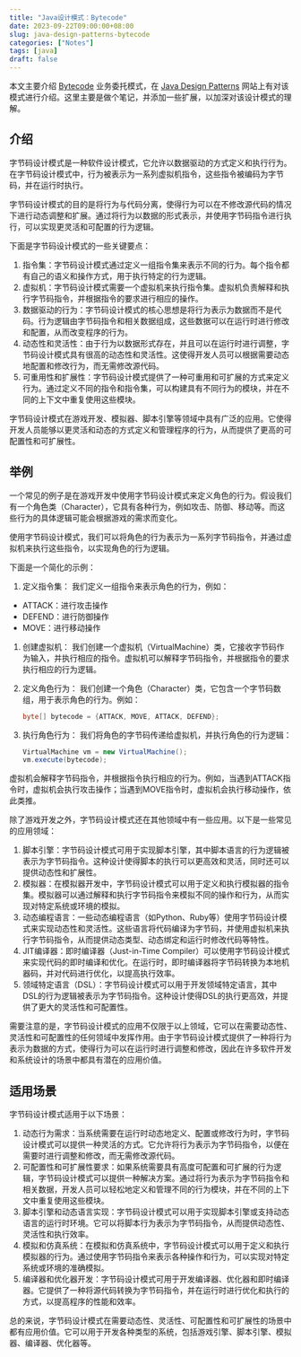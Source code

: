 ```yaml
---
title: "Java设计模式：Bytecode"
date: 2023-09-22T09:00:00+08:00
slug: java-design-patterns-bytecode
categories: ["Notes"]
tags: [java]
draft: false
---
```




本文主要介绍 [Bytecode](https://java-design-patterns.com/zh/patterns/bytecode/) 业务委托模式，在 [Java Design Patterns](https://java-design-patterns.com/)  网站上有对该模式进行介绍。这里主要是做个笔记，并添加一些扩展，以加深对该设计模式的理解。

## 介绍

字节码设计模式是一种软件设计模式，它允许以数据驱动的方式定义和执行行为。在字节码设计模式中，行为被表示为一系列虚拟机指令，这些指令被编码为字节码，并在运行时执行。

字节码设计模式的目的是将行为与代码分离，使得行为可以在不修改源代码的情况下进行动态调整和扩展。通过将行为以数据的形式表示，并使用字节码指令进行执行，可以实现更灵活和可配置的行为逻辑。

下面是字节码设计模式的一些关键要点：

1. 指令集：字节码设计模式通过定义一组指令集来表示不同的行为。每个指令都有自己的语义和操作方式，用于执行特定的行为逻辑。
2. 虚拟机：字节码设计模式需要一个虚拟机来执行指令集。虚拟机负责解释和执行字节码指令，并根据指令的要求进行相应的操作。
3. 数据驱动的行为：字节码设计模式的核心思想是将行为表示为数据而不是代码。行为逻辑由字节码指令和相关数据组成，这些数据可以在运行时进行修改和配置，从而改变程序的行为。
4. 动态性和灵活性：由于行为以数据形式存在，并且可以在运行时进行调整，字节码设计模式具有很高的动态性和灵活性。这使得开发人员可以根据需要动态地配置和修改行为，而无需修改源代码。
5. 可重用性和扩展性：字节码设计模式提供了一种可重用和可扩展的方式来定义行为。通过定义不同的指令和指令集，可以构建具有不同行为的模块，并在不同的上下文中重复使用这些模块。

字节码设计模式在游戏开发、模拟器、脚本引擎等领域中具有广泛的应用。它使得开发人员能够以更灵活和动态的方式定义和管理程序的行为，从而提供了更高的可配置性和可扩展性。

## 举例

一个常见的例子是在游戏开发中使用字节码设计模式来定义角色的行为。假设我们有一个角色类（Character），它具有各种行为，例如攻击、防御、移动等。而这些行为的具体逻辑可能会根据游戏的需求而变化。

使用字节码设计模式，我们可以将角色的行为表示为一系列字节码指令，并通过虚拟机来执行这些指令，以实现角色的行为逻辑。

下面是一个简化的示例：

1. 定义指令集：
   我们定义一组指令来表示角色的行为，例如：

- ATTACK：进行攻击操作
- DEFEND：进行防御操作
- MOVE：进行移动操作

1. 创建虚拟机：
   我们创建一个虚拟机（VirtualMachine）类，它接收字节码作为输入，并执行相应的指令。虚拟机可以解释字节码指令，并根据指令的要求执行相应的行为逻辑。

2. 定义角色行为：
   我们创建一个角色（Character）类，它包含一个字节码数组，用于表示角色的行为。例如：

   ```java
   byte[] bytecode = {ATTACK, MOVE, ATTACK, DEFEND};
   ```

3. 执行角色行为：
   我们将角色的字节码传递给虚拟机，并执行角色的行为逻辑：

   ```java
   VirtualMachine vm = new VirtualMachine();
   vm.execute(bytecode);
   ```

虚拟机会解释字节码指令，并根据指令执行相应的行为。例如，当遇到ATTACK指令时，虚拟机会执行攻击操作；当遇到MOVE指令时，虚拟机会执行移动操作，依此类推。

除了游戏开发之外，字节码设计模式还在其他领域中有一些应用。以下是一些常见的应用领域：

1. 脚本引擎：字节码设计模式可用于实现脚本引擎，其中脚本语言的行为逻辑被表示为字节码指令。这种设计使得脚本的执行可以更高效和灵活，同时还可以提供动态性和扩展性。
2. 模拟器：在模拟器开发中，字节码设计模式可以用于定义和执行模拟器的指令集。模拟器可以通过解释和执行字节码指令来模拟不同的操作和行为，从而实现对特定系统或环境的模拟。
3. 动态编程语言：一些动态编程语言（如Python、Ruby等）使用字节码设计模式来实现动态性和灵活性。这些语言将代码编译为字节码，并使用虚拟机来执行字节码指令，从而提供动态类型、动态绑定和运行时修改代码等特性。
4. JIT编译器：即时编译器（Just-in-Time Compiler）可以使用字节码设计模式来实现代码的即时编译和优化。在运行时，即时编译器将字节码转换为本地机器码，并对代码进行优化，以提高执行效率。
5. 领域特定语言（DSL）：字节码设计模式可以用于开发领域特定语言，其中DSL的行为逻辑被表示为字节码指令。这种设计使得DSL的执行更高效，并提供了更大的灵活性和可配置性。

需要注意的是，字节码设计模式的应用不仅限于以上领域，它可以在需要动态性、灵活性和可配置性的任何领域中发挥作用。由于字节码设计模式提供了一种将行为表示为数据的方式，使得行为可以在运行时进行调整和修改，因此在许多软件开发和系统设计的场景中都具有潜在的应用价值。

## 适用场景

字节码设计模式适用于以下场景：

1. 动态行为需求：当系统需要在运行时动态地定义、配置或修改行为时，字节码设计模式可以提供一种灵活的方式。它允许将行为表示为字节码指令，以便在需要时进行调整和修改，而无需修改源代码。
2. 可配置性和可扩展性要求：如果系统需要具有高度可配置和可扩展的行为逻辑，字节码设计模式可以提供一种解决方案。通过将行为表示为字节码指令和相关数据，开发人员可以轻松地定义和管理不同的行为模块，并在不同的上下文中重复使用这些模块。
3. 脚本引擎和动态语言实现：字节码设计模式可以用于实现脚本引擎或支持动态语言的运行时环境。它可以将脚本行为表示为字节码指令，从而提供动态性、灵活性和执行效率。
4. 模拟和仿真系统：在模拟和仿真系统中，字节码设计模式可以用于定义和执行模拟器的行为。通过使用字节码指令来表示各种操作和行为，可以实现对特定系统或环境的准确模拟。
5. 编译器和优化器开发：字节码设计模式可用于开发编译器、优化器和即时编译器。它提供了一种将源代码转换为字节码指令，并在运行时进行优化和执行的方式，以提高程序的性能和效率。

总的来说，字节码设计模式在需要动态性、灵活性、可配置性和可扩展性的场景中都有应用价值。它可以用于开发各种类型的系统，包括游戏引擎、脚本引擎、模拟器、编译器、优化器等。
